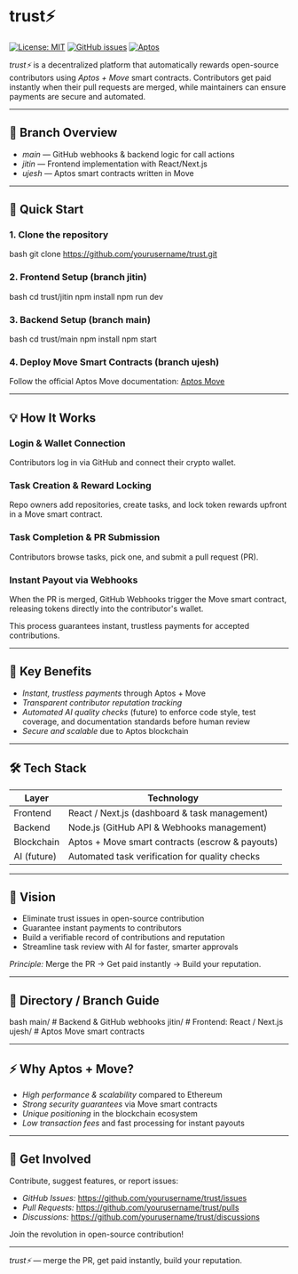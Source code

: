 # trust⚡

[![License: MIT](https://img.shields.io/badge/License-MIT-blue.svg)](LICENSE) [![GitHub issues](https://img.shields.io/github/issues/yourusername/trust)](https://github.com/yourusername/trust/issues) [![Aptos](https://img.shields.io/badge/Blockchain-Aptos-blueviolet)](https://aptoslabs.com/)

*trust⚡* is a decentralized platform that automatically rewards open-source contributors using *Aptos + Move* smart contracts. Contributors get paid instantly when their pull requests are merged, while maintainers can ensure payments are secure and automated.

---

## 🌟 Branch Overview

- *main* — GitHub webhooks & backend logic for call actions  
- *jitin* — Frontend implementation with React/Next.js  
- *ujesh* — Aptos smart contracts written in Move  

---

## 🚀 Quick Start

### 1. Clone the repository
bash
git clone https://github.com/yourusername/trust.git


### 2. Frontend Setup (branch jitin)
bash
cd trust/jitin
npm install
npm run dev


### 3. Backend Setup (branch main)
bash
cd trust/main
npm install
npm start


### 4. Deploy Move Smart Contracts (branch ujesh)
Follow the official Aptos Move documentation: [Aptos Move](https://aptos.dev/en/build/smart-contracts)

---

## 💡 How It Works

### Login & Wallet Connection
Contributors log in via GitHub and connect their crypto wallet.

### Task Creation & Reward Locking
Repo owners add repositories, create tasks, and lock token rewards upfront in a Move smart contract.

### Task Completion & PR Submission
Contributors browse tasks, pick one, and submit a pull request (PR).

### Instant Payout via Webhooks
When the PR is merged, GitHub Webhooks trigger the Move smart contract, releasing tokens directly into the contributor's wallet.

This process guarantees instant, trustless payments for accepted contributions.

---

## 🌈 Key Benefits

- *Instant, trustless payments* through Aptos + Move
- *Transparent contributor reputation tracking*
- *Automated AI quality checks* (future) to enforce code style, test coverage, and documentation standards before human review
- *Secure and scalable* due to Aptos blockchain

---

## 🛠 Tech Stack

| Layer | Technology |
|-------|------------|
| Frontend | React / Next.js (dashboard & task management) |
| Backend | Node.js (GitHub API & Webhooks management) |
| Blockchain | Aptos + Move smart contracts (escrow & payouts) |
| AI (future) | Automated task verification for quality checks |

---

## 🔮 Vision

- Eliminate trust issues in open-source contribution
- Guarantee instant payments to contributors
- Build a verifiable record of contributions and reputation
- Streamline task review with AI for faster, smarter approvals

*Principle:* Merge the PR → Get paid instantly → Build your reputation.

---

## 📂 Directory / Branch Guide

bash
main/    # Backend & GitHub webhooks
jitin/   # Frontend: React / Next.js
ujesh/   # Aptos Move smart contracts


---

## ⚡ Why Aptos + Move?

- *High performance & scalability* compared to Ethereum
- *Strong security guarantees* via Move smart contracts
- *Unique positioning* in the blockchain ecosystem
- *Low transaction fees* and fast processing for instant payouts

---

## 📢 Get Involved

Contribute, suggest features, or report issues:

- *GitHub Issues:* https://github.com/yourusername/trust/issues
- *Pull Requests:* https://github.com/yourusername/trust/pulls
- *Discussions:* https://github.com/yourusername/trust/discussions

Join the revolution in open-source contribution!

---

*trust⚡* — merge the PR, get paid instantly, build your reputation.
